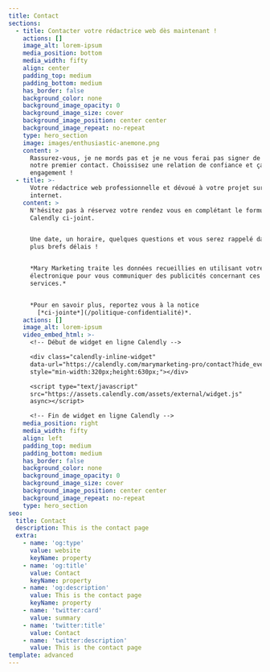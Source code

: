 ```yaml
---
title: Contact
sections:
  - title: Contacter votre rédactrice web dès maintenant !
    actions: []
    image_alt: lorem-ipsum
    media_position: bottom
    media_width: fifty
    align: center
    padding_top: medium
    padding_bottom: medium
    has_border: false
    background_color: none
    background_image_opacity: 0
    background_image_size: cover
    background_image_position: center center
    background_image_repeat: no-repeat
    type: hero_section
    image: images/enthusiastic-anemone.png
    content: >
      Rassurez-vous, je ne mords pas et je ne vous ferai pas signer de devis dès
      notre premier contact. Choissisez une relation de confiance et ça sans
      engagement !
  - title: >-
      Votre rédactrice web professionnelle et dévoué à votre projet sur le
      internet.
    content: >
      N'hésitez pas à réservez votre rendez vous en complétant le formulaire
      Calendly ci-joint.


      Une date, un horaire, quelques questions et vous serez rappelé dans les
      plus brefs délais !


      *Mary Marketing traite les données recueillies en utilisant votre adresse
      électronique pour vous communiquer des publicités concernant ces
      services.*


      *Pour en savoir plus, reportez vous à la notice
        [*ci-jointe*](/politique-confidentialité)*.
    actions: []
    image_alt: lorem-ipsum
    video_embed_html: >-
      <!-- Début de widget en ligne Calendly -->

      <div class="calendly-inline-widget"
      data-url="https://calendly.com/marymarketing-pro/contact?hide_event_type_details=1"
      style="min-width:320px;height:630px;"></div>

      <script type="text/javascript"
      src="https://assets.calendly.com/assets/external/widget.js"
      async></script>

      <!-- Fin de widget en ligne Calendly -->
    media_position: right
    media_width: fifty
    align: left
    padding_top: medium
    padding_bottom: medium
    has_border: false
    background_color: none
    background_image_opacity: 0
    background_image_size: cover
    background_image_position: center center
    background_image_repeat: no-repeat
    type: hero_section
seo:
  title: Contact
  description: This is the contact page
  extra:
    - name: 'og:type'
      value: website
      keyName: property
    - name: 'og:title'
      value: Contact
      keyName: property
    - name: 'og:description'
      value: This is the contact page
      keyName: property
    - name: 'twitter:card'
      value: summary
    - name: 'twitter:title'
      value: Contact
    - name: 'twitter:description'
      value: This is the contact page
template: advanced
---
```

